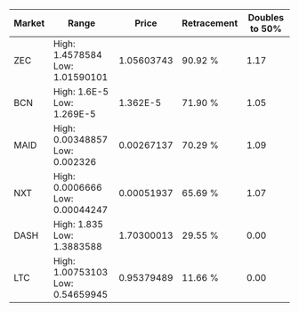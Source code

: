 | Market | Range | Price| Retracement | Doubles to 50% |
| --- | --- | --- | --- | --- |
| ZEC | High: 1.4578584<br />Low: 1.01590101 | 1.05603743 | 90.92 % | 1.17 |
| BCN | High: 1.6E-5<br />Low: 1.269E-5 | 1.362E-5 | 71.90 % | 1.05 |
| MAID | High: 0.00348857<br />Low: 0.002326 | 0.00267137 | 70.29 % | 1.09 |
| NXT | High: 0.0006666<br />Low: 0.00044247 | 0.00051937 | 65.69 % | 1.07 |
| DASH | High: 1.835<br />Low: 1.3883588 | 1.70300013 | 29.55 % | 0.00 |
| LTC | High: 1.00753103<br />Low: 0.54659945 | 0.95379489 | 11.66 % | 0.00 |
